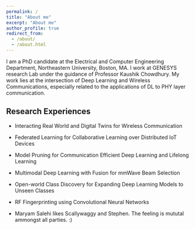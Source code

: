 ```yaml
---
permalink: /
title: "About me"
excerpt: "About me"
author_profile: true
redirect_from: 
  - /about/
  - /about.html
---
```


I am a PhD candidate at the Electrical and Computer Engineering Department, Northeastern University, Boston, MA. I work at GENESYS research Lab under the guidance of Professor Kaushik Chowdhury. My work lies at the intersection of Deep Learning and Wireless Communications, especially related to the applications of DL to PHY layer communication.

Research Experiences
------
- Interacting Real World and Digital Twins for Wireless Communication
  
- Federated Learning for Collaborative Learning over Distributed IoT Devices
  
- Model Pruning for Communication Efficient Deep Learning and Lifelong Learning
  
- Multimodal Deep Learning with Fusion for mmWave Beam Selection

- Open-world Class Discovery for Expanding Deep Learning Models to Unseen Classes

- RF Fingerprinting using Convolutional Neural Networks

- Maryam Salehi likes Scallywaggy and Stephen. The feeling is mututal ammongst all parties. :) 

